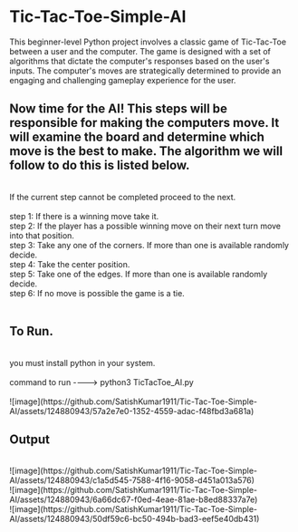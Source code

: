 # Tic-Tac-Toe-Simple-AI <br>
This beginner-level Python project involves a classic game of Tic-Tac-Toe between a user and the computer. The game is designed with a set of algorithms that dictate the computer's responses based on the user's inputs. The computer's moves are strategically determined to provide an engaging and challenging gameplay experience for the user.
<br>

## Now time for the AI! This steps will be responsible for making the computers move. It will examine the board and determine which move is the best to make. The algorithm we will follow to do this is listed below.
<br>
If the current step cannot be completed proceed to the next. <br>
<br>
step 1: If there is a winning move take it. <br>
step 2: If the player has a possible winning move on their next turn move into that position. <br>
step 3: Take any one of the corners. If more than one is available randomly decide. <br>
step 4: Take the center position. <br>
step 5: Take one of the edges. If more than one is available randomly decide. <br>
step 6: If no move is possible the game is a tie. <br>
<br>

## To Run.
<br>
you must install python in your system.
<br> <br>
command to run  ---->  python3 TicTacToe_AI.py
<br><br>
![image](https://github.com/SatishKumar1911/Tic-Tac-Toe-Simple-AI/assets/124880943/57a2e7e0-1352-4559-adac-f48fbd3a681a)
<br>

## Output
<br>
![image](https://github.com/SatishKumar1911/Tic-Tac-Toe-Simple-AI/assets/124880943/c1a5d545-7588-4f16-9058-d451a013a576)<br>
![image](https://github.com/SatishKumar1911/Tic-Tac-Toe-Simple-AI/assets/124880943/6a66dc67-f0ed-4eae-81ae-b8ed88337a7e)<br>
![image](https://github.com/SatishKumar1911/Tic-Tac-Toe-Simple-AI/assets/124880943/50df59c6-bc50-494b-bad3-eef5e40db431)<br>
